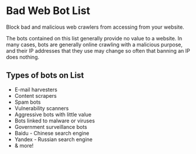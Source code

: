 # Bad Web Bot List
Block bad and malicious web crawlers from accessing from your website.

The bots contained on this list generally provide no value to a website. In many cases, bots are generally online crawling with a malicious purpose, and their IP addresses that they use may change so often that banning an IP does nothing.


## Types of bots on List

- E-mail harvesters
- Content scrapers
- Spam bots
- Vulnerability scanners
- Aggressive bots with little value
- Bots linked to malware or viruses
- Government surveillance bots
- Baidu - Chinese search engine
- Yandex - Russian search engine
- & more!
